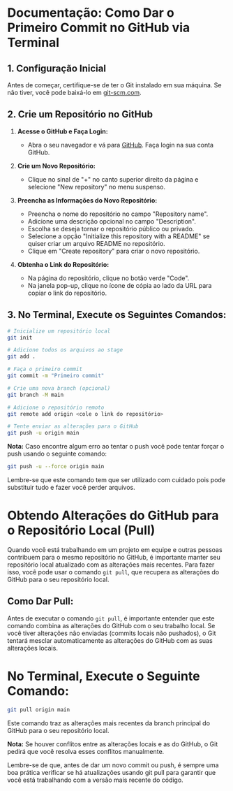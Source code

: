 # Documentação: Como Dar o Primeiro Commit no GitHub via Terminal

## 1. Configuração Inicial

Antes de começar, certifique-se de ter o Git instalado em sua máquina. Se não tiver, você pode baixá-lo em [git-scm.com](https://git-scm.com/downloads).

## 2. Crie um Repositório no GitHub

1. **Acesse o GitHub e Faça Login:**
   - Abra o seu navegador e vá para [GitHub](https://github.com/). Faça login na sua conta GitHub.

2. **Crie um Novo Repositório:**
   - Clique no sinal de "+" no canto superior direito da página e selecione "New repository" no menu suspenso.

3. **Preencha as Informações do Novo Repositório:**
   - Preencha o nome do repositório no campo "Repository name".
   - Adicione uma descrição opcional no campo "Description".
   - Escolha se deseja tornar o repositório público ou privado.
   - Selecione a opção "Initialize this repository with a README" se quiser criar um arquivo README no repositório.
   - Clique em "Create repository" para criar o novo repositório.

4. **Obtenha o Link do Repositório:**
   - Na página do repositório, clique no botão verde "Code".
   - Na janela pop-up, clique no ícone de cópia ao lado da URL para copiar o link do repositório.

## 3. No Terminal, Execute os Seguintes Comandos:

```bash
# Inicialize um repositório local
git init

# Adicione todos os arquivos ao stage
git add .

# Faça o primeiro commit
git commit -m "Primeiro commit"

# Crie uma nova branch (opcional)
git branch -M main

# Adicione o repositório remoto
git remote add origin <cole o link do repositório>

# Tente enviar as alterações para o GitHub
git push -u origin main
```

**Nota:** Caso encontre algum erro ao tentar o push você pode tentar forçar o push usando o seguinte comando:

```bash
git push -u --force origin main
```

Lembre-se que este comando tem que ser utilizado com cuidado pois pode substituir tudo e fazer você perder arquivos.

# Obtendo Alterações do GitHub para o Repositório Local (Pull)

Quando você está trabalhando em um projeto em equipe e outras pessoas contribuem para o mesmo repositório no GitHub, é importante manter seu repositório local atualizado com as alterações mais recentes. Para fazer isso, você pode usar o comando `git pull`, que recupera as alterações do GitHub para o seu repositório local.

## Como Dar Pull:

Antes de executar o comando `git pull`, é importante entender que este comando combina as alterações do GitHub com o seu trabalho local. Se você tiver alterações não enviadas (commits locais não pushados), o Git tentará mesclar automaticamente as alterações do GitHub com as suas alterações locais.


# No Terminal, Execute o Seguinte Comando:
```bash
git pull origin main
```

Este comando traz as alterações mais recentes da branch principal do GitHub para o seu repositório local.

**Nota:** Se houver conflitos entre as alterações locais e as do GitHub, o Git pedirá que você resolva esses conflitos manualmente.

Lembre-se de que, antes de dar um novo commit ou push, é sempre uma boa prática verificar se há atualizações usando git pull para garantir que você está trabalhando com a versão mais recente do código.


